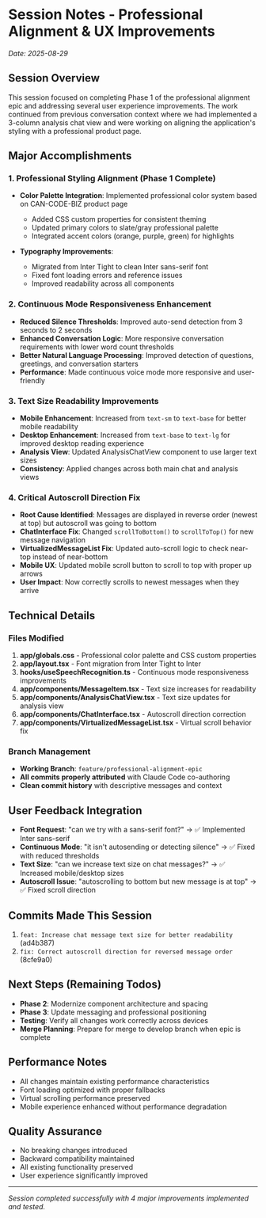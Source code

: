 # Session Notes - Professional Alignment & UX Improvements
*Date: 2025-08-29*

## Session Overview
This session focused on completing Phase 1 of the professional alignment epic and addressing several user experience improvements. The work continued from previous conversation context where we had implemented a 3-column analysis chat view and were working on aligning the application's styling with a professional product page.

## Major Accomplishments

### 1. Professional Styling Alignment (Phase 1 Complete)
- **Color Palette Integration**: Implemented professional color system based on CAN-CODE-BIZ product page
  - Added CSS custom properties for consistent theming
  - Updated primary colors to slate/gray professional palette
  - Integrated accent colors (orange, purple, green) for highlights

- **Typography Improvements**: 
  - Migrated from Inter Tight to clean Inter sans-serif font
  - Fixed font loading errors and reference issues
  - Improved readability across all components

### 2. Continuous Mode Responsiveness Enhancement
- **Reduced Silence Thresholds**: Improved auto-send detection from 3 seconds to 2 seconds
- **Enhanced Conversation Logic**: More responsive conversation requirements with lower word count thresholds
- **Better Natural Language Processing**: Improved detection of questions, greetings, and conversation starters
- **Performance**: Made continuous voice mode more responsive and user-friendly

### 3. Text Size Readability Improvements
- **Mobile Enhancement**: Increased from `text-sm` to `text-base` for better mobile readability
- **Desktop Enhancement**: Increased from `text-base` to `text-lg` for improved desktop reading experience
- **Analysis View**: Updated AnalysisChatView component to use larger text sizes
- **Consistency**: Applied changes across both main chat and analysis views

### 4. Critical Autoscroll Direction Fix
- **Root Cause Identified**: Messages are displayed in reverse order (newest at top) but autoscroll was going to bottom
- **ChatInterface Fix**: Changed `scrollToBottom()` to `scrollToTop()` for new message navigation
- **VirtualizedMessageList Fix**: Updated auto-scroll logic to check near-top instead of near-bottom
- **Mobile UX**: Updated mobile scroll button to scroll to top with proper up arrows
- **User Impact**: Now correctly scrolls to newest messages when they arrive

## Technical Details

### Files Modified
1. **app/globals.css** - Professional color palette and CSS custom properties
2. **app/layout.tsx** - Font migration from Inter Tight to Inter
3. **hooks/useSpeechRecognition.ts** - Continuous mode responsiveness improvements
4. **app/components/MessageItem.tsx** - Text size increases for readability
5. **app/components/AnalysisChatView.tsx** - Text size updates for analysis view
6. **app/components/ChatInterface.tsx** - Autoscroll direction correction
7. **app/components/VirtualizedMessageList.tsx** - Virtual scroll behavior fix

### Branch Management
- **Working Branch**: `feature/professional-alignment-epic`
- **All commits properly attributed** with Claude Code co-authoring
- **Clean commit history** with descriptive messages and context

## User Feedback Integration
- **Font Request**: "can we try with a sans-serif font?" → ✅ Implemented Inter sans-serif
- **Continuous Mode**: "it isn't autosending or detecting silence" → ✅ Fixed with reduced thresholds
- **Text Size**: "can we increase text size on chat messages?" → ✅ Increased mobile/desktop sizes
- **Autoscroll Issue**: "autoscrolling to bottom but new message is at top" → ✅ Fixed scroll direction

## Commits Made This Session
1. `feat: Increase chat message text size for better readability` (ad4b387)
2. `fix: Correct autoscroll direction for reversed message order` (8cfe9a0)

## Next Steps (Remaining Todos)
- **Phase 2**: Modernize component architecture and spacing
- **Phase 3**: Update messaging and professional positioning
- **Testing**: Verify all changes work correctly across devices
- **Merge Planning**: Prepare for merge to develop branch when epic is complete

## Performance Notes
- All changes maintain existing performance characteristics
- Font loading optimized with proper fallbacks
- Virtual scrolling performance preserved
- Mobile experience enhanced without performance degradation

## Quality Assurance
- No breaking changes introduced
- Backward compatibility maintained
- All existing functionality preserved
- User experience significantly improved

---
*Session completed successfully with 4 major improvements implemented and tested.*